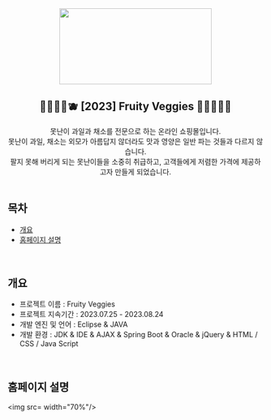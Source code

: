 <div align="center">
<img src= https://github.com/Doodam/FruityVeggies_Project/assets/121950964/ad790137-ef51-4d08-9a42-6c5a2469db52 width="300" height="150"/>
<h2>🧅🥕🥑🥦🫐 [2023] Fruity Veggies 🍇🍌🍅🌽🥔</h2>
못난이 과일과 채소를 전문으로 하는 온라인 쇼핑몰입니다. <br>
못난이 과일, 채소는 외모가 아름답지 않더라도 맛과 영양은 일반 파는 것들과 다르지 않습니다. <br>
팔지 못해 버리게 되는 못난이들을 소중히 취급하고, 고객들에게 저렴한 가격에 제공하고자 만들게 되었습니다.
</div>

<br>

## 목차
  - [개요](#개요) 
  - [홈페이지 설명](#홈페이지-설명)

<br>

## 개요
- 프로젝트 이름 : Fruity Veggies
- 프로젝트 지속기간 : 2023.07.25 - 2023.08.24
- 개발 엔진 및 언어 : Eclipse & JAVA 
- 개발 환경 : JDK & IDE & AJAX & Spring Boot & Oracle & jQuery & HTML / CSS / Java Script

<br>

## 홈페이지 설명
<img src= width="70%"/>
